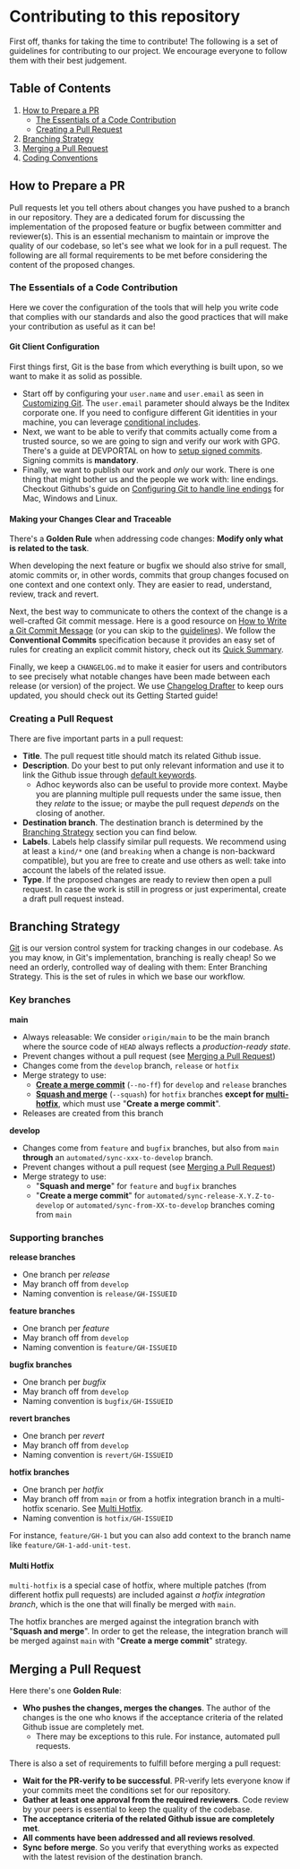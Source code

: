 # Contributing to this repository

First off, thanks for taking the time to contribute! The following is a set of guidelines for contributing to our project.
We encourage everyone to follow them with their best judgement.

## Table of Contents

1. [How to Prepare a PR](#how-to-prepare-a-pr)
   * [The Essentials of a Code Contribution](#the-essentials-of-a-code-contribution)
   * [Creating a Pull Request](#creating-a-pull-request)
2. [Branching Strategy](#branching-strategy)
3. [Merging a Pull Request](#merging-a-pull-request)
4. [Coding Conventions](code/CODING-CONVENTIONS.md)

## How to Prepare a PR
Pull requests let you tell others about changes you have pushed to a branch in our repository. They are a dedicated forum for discussing the implementation of the proposed feature or bugfix between committer and reviewer(s).
This is an essential mechanism to maintain or improve the quality of our codebase, so let's see what we look for in a pull request. The following are all formal requirements to be met before considering the content of the proposed changes.

### The Essentials of a Code Contribution

Here we cover the configuration of the tools that will help you write code that complies with our standards and also the good practices that will make your contribution as useful as it can be!

#### Git Client Configuration

First things first, Git is the base from which everything is built upon, so we want to make it as solid as possible.

- Start off by configuring your `user.name` and `user.email` as seen in [Customizing Git](https://git-scm.com/book/en/v2/Customizing-Git-Git-Configuration). The `user.email` parameter should always be the Inditex corporate one. If you need to configure different Git identities in your machine, you can leverage [conditional includes](https://git-scm.com/docs/git-config#_conditional_includes).
- Next, we want to be able to verify that commits actually come from a trusted source, so we are going to sign and verify our work with GPG.  There's a guide at DEVPORTAL on how to [setup signed commits](https://github-cicd.docs.inditex.dev/githubcicd/stable/configuration/sign-commits.html). Signing commits is **mandatory**.
- Finally, we want to publish our work and *only* our work. There is one thing that might bother us and the people we work with: line endings. Checkout Githubs's guide on [Configuring Git to handle line endings](https://docs.github.com/en/github/using-git/configuring-git-to-handle-line-endings) for Mac, Windows and Linux.

#### Making your Changes Clear and Traceable

There's a **Golden Rule** when addressing code changes: **Modify only what is related to the task**.

When developing the next feature or bugfix we should also strive for small, atomic commits or, in other words, commits that group changes focused on one context and one context only.
They are easier to read, understand, review, track and revert.

Next, the best way to communicate to others the context of the change is a well-crafted Git commit message. Here is a good resource on [How to Write a Git Commit Message](https://chris.beams.io/posts/git-commit/) (or you can skip to the [guidelines](https://chris.beams.io/posts/git-commit/#seven-rules)). We follow the **Conventional Commits** specification because it provides an easy set of rules for creating an explicit commit history, check out its [Quick Summary](https://www.conventionalcommits.org/en/v1.0.0/#summary).

Finally, we keep a `CHANGELOG.md` to make it easier for users and contributors to see precisely what notable changes have been made between each release (or version) of the project.
We use [Changelog Drafter](https://apps.inditex.com/devportal/ecosystems/app-definition-and-cicd/products/changelog-drafter) to keep ours updated, you should check out its Getting Started guide!

### Creating a Pull Request

There are five important parts in a pull request:
- **Title**. The pull request title should match its related Github issue.
- **Description**. Do your best to put only relevant information and use it to link the Github issue through [default keywords](https://docs.github.com/en/free-pro-team@latest/github/managing-your-work-on-github/linking-a-pull-request-to-an-issue#linking-a-pull-request-to-an-issue-using-a-keyword).
  - Adhoc keywords also can be useful to provide more context. Maybe you are planning multiple pull requests under the same issue, then they _relate_ to the issue; or maybe the pull request _depends_ on the closing of another.
- **Destination branch**. The destination branch is determined by the [Branching Strategy](#branching-strategy) section you can find below.
- **Labels**. Labels help classify similar pull requests. We recommend using at least a `kind/*` one (and `breaking` when a change is non-backward compatible), but you are free to create and use others as well: take into account the labels of the related issue.
- **Type**. If the proposed changes are ready to review then open a pull request. In case the work is still in progress or just experimental, create a draft pull request instead.

## Branching Strategy

[Git](https://git-scm.com/) is our version control system for tracking changes in our codebase. As you may know, in Git's implementation, branching is really cheap!
So we need an orderly, controlled way of dealing with them: Enter Branching Strategy. This is the set of rules in which we base our workflow.

### Key branches

**main**
- Always releasable: We consider `origin/main` to be the main branch where the source code of `HEAD` always reflects a *production-ready state*.
- Prevent changes without a pull request (see [Merging a Pull Request](#merging-a-pull-request))
- Changes come from the `develop` branch, `release` or `hotfix`
- Merge strategy to use:
  - [**Create a merge commit**](https://docs.github.com/en/repositories/configuring-branches-and-merges-in-your-repository/configuring-pull-request-merges/about-merge-methods-on-github) (`--no-ff`) for `develop` and `release` branches
  - [**Squash and merge**](https://docs.github.com/en/repositories/configuring-branches-and-merges-in-your-repository/configuring-pull-request-merges/about-merge-methods-on-github#squashing-your-merge-commits) (`--squash`) for `hotfix` branches **except for [multi-hotfix](#multi-hotfix)**, which must use "**Create a merge commit**".
- Releases are created from this branch

**develop**
- Changes come from `feature` and `bugfix` branches, but also from `main` **through** an `automated/sync-xxx-to-develop` branch.
- Prevent changes without a pull request (see [Merging a Pull Request](#merging-a-pull-request))
- Merge strategy to use:
  - "**Squash and merge**" for `feature` and `bugfix` branches
  - "**Create a merge commit**" for `automated/sync-release-X.Y.Z-to-develop` or `automated/sync-from-XX-to-develop` branches coming from `main`

### Supporting branches

**release branches**
- One branch per *release*
- May branch off from `develop`
- Naming convention is `release/GH-ISSUEID`

**feature branches**
- One branch per *feature*
- May branch off from `develop`
- Naming convention is `feature/GH-ISSUEID`

**bugfix branches**
- One branch per *bugfix*
- May branch off from `develop`
- Naming convention is `bugfix/GH-ISSUEID`

**revert branches**
- One branch per *revert*
- May branch off from `develop`
- Naming convention is `revert/GH-ISSUEID`

**hotfix branches**
- One branch per *hotfix*
- May branch off from `main` or from a hotfix integration branch in a multi-hotfix scenario. See [Multi Hotfix](#multi-hotfix).
- Naming convention is `hotfix/GH-ISSUEID`

For instance, `feature/GH-1` but you can also add context to the branch name like `feature/GH-1-add-unit-test`.

#### Multi Hotfix
`multi-hotfix` is a special case of hotfix, where multiple patches (from different hotfix pull requests) are included against *a hotfix integration branch*, which is the one that will finally be merged with `main`.

The hotfix branches are merged against the integration branch with "**Squash and merge**". In order to get the release, the integration branch will be merged against `main` with "**Create a merge commit**" strategy.

## Merging a Pull Request

Here there's one **Golden Rule**:
- **Who pushes the changes, merges the changes**. The author of the changes is the one who knows if the acceptance criteria of the related Github issue are completely met.
  - There may be exceptions to this rule. For instance, automated pull requests.

There is also a set of requirements to fulfill before merging a pull request:
- **Wait for the PR-verify to be successful**. PR-verify lets everyone know if your commits meet the conditions set for our repository.
- **Gather at least one approval from the required reviewers**. Code review by your peers is essential to keep the quality of the codebase.
- **The acceptance criteria of the related Github issue are completely met**.
- **All comments have been addressed and all reviews resolved**.
- **Sync before merge**. So you verify that everything works as expected with the latest revision of the destination branch.
